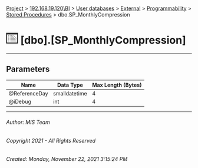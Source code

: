 #### 

[Project](../../../../../index.md) > [192.168.19.120\\BI](../../../../index.md) > [User databases](../../../index.md) > [External](../../index.md) > [Programmability](../index.md) > [Stored Procedures](Stored_Procedures.md) > dbo.SP_MonthlyCompression

# ![Stored Procedures](../../../../../Images/StoredProcedure32.png) [dbo].[SP_MonthlyCompression]

---

## <a name="#parameters"></a>Parameters

| Name | Data Type | Max Length (Bytes) |
|---|---|---|
| @ReferenceDay | smalldatetime | 4 |
| @iDebug | int | 4 |


---

###### Author:  MIS Team

###### Copyright 2021 - All Rights Reserved

###### Created: Monday, November 22, 2021 3:15:24 PM

